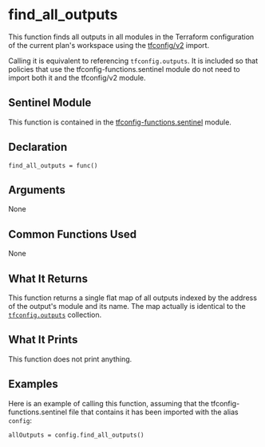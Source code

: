# find_all_outputs
This function finds all outputs in all modules in the Terraform configuration of the current plan's workspace using the [tfconfig/v2](https://www.terraform.io/docs/cloud/sentinel/import/tfconfig-v2.html) import.

Calling it is equivalent to referencing `tfconfig.outputs`. It is included so that policies that use the tfconfig-functions.sentinel module do not need to import both it and the tfconfig/v2 module.

## Sentinel Module
This function is contained in the [tfconfig-functions.sentinel](../../tfconfig-functions.sentinel) module.

## Declaration
`find_all_outputs = func()`

## Arguments
None

## Common Functions Used
None

## What It Returns
This function returns a single flat map of all outputs indexed by the address of the output's module and its name. The map actually is identical to the [`tfconfig.outputs`](https://www.terraform.io/docs/cloud/sentinel/import/tfconfig-v2.html#the-outputs-collection) collection.

## What It Prints
This function does not print anything.

## Examples
Here is an example of calling this function, assuming that the tfconfig-functions.sentinel file that contains it has been imported with the alias `config`:
```
allOutputs = config.find_all_outputs()
```
